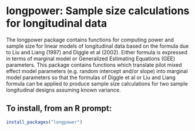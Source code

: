 # longpower: Sample size calculations for longitudinal data

The longpower package contains functions for computing power and sample size for linear models of longitudinal data based on the formula due to Liu and Liang (1997) and Diggle et al (2002). Either formula is expressed in terms of marginal model or Generalized Estimating Equations (GEE) parameters. This package contains functions which translate pilot mixed effect model parameters (e.g. random intercept and/or slope) into marginal model parameters so that the formulas of Diggle et al or Liu and Liang formula can be applied to produce sample size calculations for two sample longitudinal designs assuming known variance.

## To install, from an R prompt:

```r
install_packages("longpower")
```
